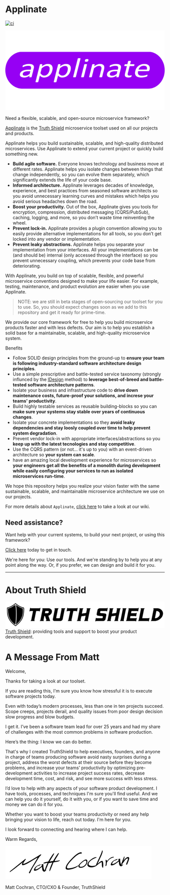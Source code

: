 
# Applinate

[![ci](https://github.com/TruthShield/applinate/actions/workflows/ci.yml/badge.svg)](https://github.com/TruthShield/applinate/actions/workflows/ci.yml)

![Applinate](./docs/images/applinate-logo.png)

Need a flexible, scalable, and open-source microservice framework?   

[Applinate](https://applinate.com) is the [Truth Shield](https://truthshield.io) microservice toolset used on all our projects and products.

Applinate helps you build sustainable, scalable, and high-quality distributed microservices.  Use Applinate to extend your current project or quickly build something new.

- **Build agile software.**  Everyone knows technology and business move at different rates.  Applinate helps you isolate changes between things that change independently, so you can evolve them separately, which significantly extends the life of your code base.
- **Informed architecture.**  Applinate leverages decades of knowledge, experience, and best practices from seasoned software architects so you avoid unnecessary learning curves and mistakes which helps you avoid serious headaches down the road.
- **Boost your productivity.** Out of the box, Applinate gives you tools for encryption, compression, distributed messaging (CQRS/PubSub), caching, logging, and more, so you don’t waste time reinventing the wheel.  
- **Prevent lock-in.**  Applinate provides a plugin convention allowing you to easily provide alternative implementations for all tools, so you don’t get locked into any vendor or implementation.
- **Prevent leaky abstractions.**  Applinate helps you separate your implementation from your interfaces. All your implementations can be (and should be) internal (only accessed through the interface) so you prevent unnecessary coupling, which prevents your code base from deteriorating.
 
With Applinate, you build on top of scalable, flexible, and powerful microservice conventions designed to make your life easier.  For example, testing, maintenance, and product evolution are easier when you use Applinate.

> NOTE: we are still in beta stages of open-sourcing our toolset for you to use.  So, you should expect changes soon as we add to this repository and get it ready for prime-time.

We provide our core framework for free to help you build microservice products faster and with less defects.  Our aim is to help you establish a solid base for a maintainable, scalable, and high-quality microservice system.

Benefits
* Follow SOLID design principles from the ground-up to **ensure your team is following industry-standard software architecture design principles**.
* Use a simple prescriptive and battle-tested service taxonomy (strongly influnced by the [IDesign](https://idesign.net/) method) to **leverage best-of-breed and battle-tested software architecture patterns**.
* Isolate your business and infrastructure code to **drive down maintenance costs, future-proof your solutions, and increse your teams' productivity**.
* Build highly testable services as reusable building-blocks so you can **make sure your systems stay stable over years of continuous changes**.
* Isolate your concrete implementations so they **avoid leaky dependencies and stay loosly coupled over time to help prevent system degradation**.
* Prevent vendor lock-in with appropriate interfaces/abstractions so you **keep up with the latest tecnologies and stay competitive**.
* Use the CQRS pattern (or not... it's up to you) with an event-driven architecture so **your system can scale**.
* have an amazing local development experience for microservices so **your engineers get all the benefits of a monolith during development while easily configuring your services to run as isolated microservices run-time**.

We hope this repository helps you realize your vision faster with the same sustainable, scalable, and maintainable microservice architecture we use on our projects.

For more details about `Applinate`, [click here](https://github.com/TruthShield/applinate/wiki) to take a look at our wiki.

## Need assistance?

Want help with your current systems, to build your next project, or using this framework?  

[Click here](https://truthshield.io/) today to get in touch.  

We're here for you:  Use our tools. And we're standing by to help you at any point along the way. Or, if you prefer, we can design and build it for you.

----

# About Truth Shield

![](./docs/images/truthshield-logo-black.png)
[Truth Shield](https://www.truthshield.io): providing tools and support to boost your product development.  

# A Message From Matt

Welcome,

Thanks for taking a look at our toolset.

If you are reading this, I'm sure you know how stressful it is to execute software projects today. 

Even with today’s modern processes, less than one in ten projects succeed. Scope creeps, projects derail, and quality issues from poor design decision slow progress and blow budgets. 

I get it. I’ve been a software team lead for over 25 years and had my share of challenges with the most common problems in software production.

Here’s the thing: I know we can do better.

That's why I created TruthShield to help executives, founders, and anyone in charge of teams producing software avoid nasty surprises during a project, address the worst defects at their source before they become problems, and increase your teams’ productivity by optimizing pre-development activities to increase project success rates, decrease development time, cost, and risk, and see more success with less stress.

I’d love to help with any aspects of your software product development.  I have tools, processes, and techniques I'm sure you'll find useful.  And we can help you do it yourself, do it with you, or if you want to save time and money we can do it for you.  

Whether you want to boost your teams productivity or need any help bringing your vision to life, reach out today.  I'm here for you. 

I look forward to connecting and hearing where I can help.

Warm Regards,

![Matt Cochran](./docs/images/mc-signature.png)

Matt Cochran,
CTO/CXO & Founder, TruthShield

